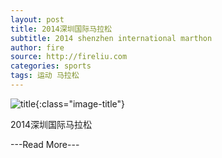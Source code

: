 ```yaml
---
layout: post
title: 2014深圳国际马拉松
subtitle: 2014 shenzhen international marthon
author: fire
source: http://fireliu.com
categories: sports 
tags: 运动 马拉松
---
```


![title](https://image.sideproject.cn/titlex/title_005.jpg){:class="image-title"}

2014深圳国际马拉松

---Read More---